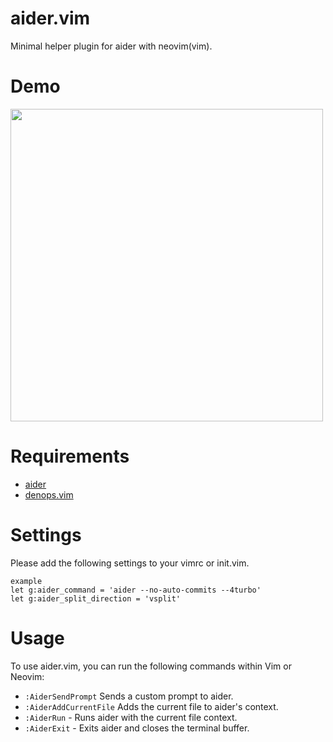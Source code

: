 # aider.vim

Minimal helper plugin for aider with neovim(vim).

# Demo

<img src="./demo/demo.gif" width="500">

# Requirements

- [aider](https://github.com/paul-gauthier/aider)
- [denops.vim](https://github.com/vim-denops/denops.vim)

# Settings

Please add the following settings to your vimrc or init.vim.

```vim
example
let g:aider_command = 'aider --no-auto-commits --4turbo'
let g:aider_split_direction = 'vsplit'
```

# Usage

To use aider.vim, you can run the following commands within Vim or Neovim:

- `:AiderSendPrompt` Sends a custom prompt to aider.
- `:AiderAddCurrentFile` Adds the current file to aider's context.
- `:AiderRun` - Runs aider with the current file context.
- `:AiderExit` - Exits aider and closes the terminal buffer.
